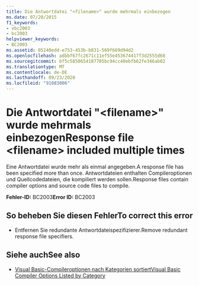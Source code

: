 ```yaml
---
title: Die Antwortdatei "<filename>" wurde mehrmals einbezogen
ms.date: 07/20/2015
f1_keywords:
- vbc2003
- bc2003
helpviewer_keywords:
- BC2003
ms.assetid: 05240edd-e753-453b-b831-569f669d94d2
ms.openlocfilehash: adbbf67fc2671c11ef55e453674417f3d2555d68
ms.sourcegitcommit: bf5c5850654187705bc94cc40ebfb62fe346ab02
ms.translationtype: MT
ms.contentlocale: de-DE
ms.lasthandoff: 09/23/2020
ms.locfileid: "91083006"
---
```

# <a name="response-file-filename-included-multiple-times"></a><span data-ttu-id="8cde6-102">Die Antwortdatei "\<filename>" wurde mehrmals einbezogen</span><span class="sxs-lookup"><span data-stu-id="8cde6-102">Response file \<filename> included multiple times</span></span>

<span data-ttu-id="8cde6-103">Eine Antwortdatei wurde mehr als einmal angegeben.</span><span class="sxs-lookup"><span data-stu-id="8cde6-103">A response file has been specified more than once.</span></span> <span data-ttu-id="8cde6-104">Antwortdateien enthalten Compileroptionen und Quellcodedateien, die kompiliert werden sollen.</span><span class="sxs-lookup"><span data-stu-id="8cde6-104">Response files contain compiler options and source code files to compile.</span></span>  
  
 <span data-ttu-id="8cde6-105">**Fehler-ID:** BC2003</span><span class="sxs-lookup"><span data-stu-id="8cde6-105">**Error ID:** BC2003</span></span>  
  
## <a name="to-correct-this-error"></a><span data-ttu-id="8cde6-106">So beheben Sie diesen Fehler</span><span class="sxs-lookup"><span data-stu-id="8cde6-106">To correct this error</span></span>  
  
- <span data-ttu-id="8cde6-107">Entfernen Sie redundante Antwortdateispezifizierer.</span><span class="sxs-lookup"><span data-stu-id="8cde6-107">Remove redundant response file specifiers.</span></span>  
  
## <a name="see-also"></a><span data-ttu-id="8cde6-108">Siehe auch</span><span class="sxs-lookup"><span data-stu-id="8cde6-108">See also</span></span>

- [<span data-ttu-id="8cde6-109">Visual Basic-Compileroptionen nach Kategorien sortiert</span><span class="sxs-lookup"><span data-stu-id="8cde6-109">Visual Basic Compiler Options Listed by Category</span></span>](../reference/command-line-compiler/compiler-options-listed-by-category.md)
